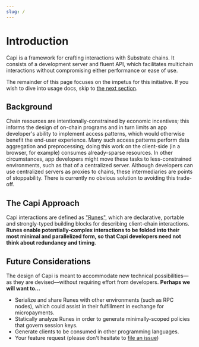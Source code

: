 ```yaml
---
slug: /
---
```


# Introduction

Capi is a framework for crafting interactions with Substrate chains. It consists
of a development server and fluent API, which facilitates multichain
interactions without compromising either performance or ease of use.

The remainder of this page focuses on the impetus for this initiative. If you
wish to dive into usage docs, skip to [the next section](/setup).

## Background

Chain resources are intentionally-constrained by economic incentives; this
informs the design of on-chain programs and in turn limits an app developer's
ability to implement access patterns, which would otherwise benefit the end-user
experience. Many such access patterns perform data aggregation and
preprocessing; doing this work on the client-side (in a browser, for example)
consumes already-sparse resources. In other circumstances, app developers might
move these tasks to less-constrained environments, such as that of a centralized
server. Although developers can use centralized servers as proxies to chains,
these intermediaries are points of stoppability. There is currently no obvious
solution to avoiding this trade-off.

## The Capi Approach

Capi interactions are defined as ["Runes"](/basics/rune), which are declarative,
portable and strongly-typed building blocks for describing client-chain
interactions. **Runes enable potentially-complex interactions to be folded into
their most minimal and parallelized form, so that Capi developers need not think
about redundancy and timing**.

## Future Considerations

The design of Capi is meant to accommodate new technical possibilities––as they
are devised––without requiring effort from developers. **Perhaps we will want
to...**

- Serialize and share Runes with other environments (such as RPC nodes), which
  could assist in their fulfillment in exchange for micropayments.
- Statically analyze Runes in order to generate minimally-scoped policies that
  govern session keys.
- Generate clients to be consumed in other programming languages.
- Your feature request (please don't hesitate to
  [file an issue](https://github.com/paritytech/capi/issues/new))
